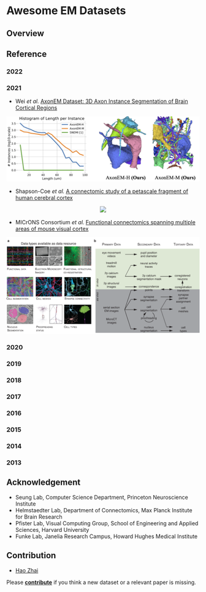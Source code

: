 # Awesome EM Datasets

## Overview

## Reference

### 2022
### 2021

* Wei *et al.* [AxonEM Dataset: 3D Axon Instance Segmentation of Brain Cortical Regions](https://doi.org/10.1007/978-3-030-87193-2_17)
<p align="center"><img src="FIGURE\AxonEM.png" width="512"></p>

* Shapson-Coe *et al.* [A connectomic study of a petascale fragment of human cerebral cortex](https://www.biorxiv.org/content/10.1101/2021.05.29.446289v4)
<p align="center"><img src="FIGURE\H01.png" width="512"></p>

* MICrONS Consortium *et al.* [Functional connectomics spanning multiple areas of mouse visual cortex](https://www.biorxiv.org/content/10.1101/2021.07.28.454025v2)
<p align="center"><img src="FIGURE\MICrONS_Cortical_mm3.png" width="512"></p>

### 2020

### 2019
### 2018
### 2017
### 2016
### 2015
### 2014
### 2013


## Acknowledgement

* Seung Lab, Computer Science Department, Princeton Neuroscience Institute
* Helmstaedter Lab, Department of Connectomics, Max Planck Institute for Brain Research
* Pfister Lab, Visual Computing Group, School of Engineering and Applied Sciences, Harvard University
* Funke Lab, Janelia Research Campus, Howard Hughes Medical Institute


## Contribution

* [Hao Zhai](https://github.com/JackieZhai)

Please [**contribute**](https://github.com/JackieZhai/awesome-em-datasets/pulls) if you think a new dataset or a relevant paper is missing.